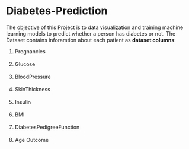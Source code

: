 # Diabetes-Prediction
The objective of this Project is to data visualization and training machine learning models to predict whether a person has diabetes or not.
The Dataset contains inforamtion about each patient as <b>dataset columns</b>:

<ol>
  <li>Pregnancies</li>
<br>
  <li>Glucose</li>
<br>
  <li>BloodPressure</li>
<br>
  <li>SkinThickness</li>
<br>
  <li>Insulin</li>
<br>
  <li>BMI</li>
<br>  
  <li>DiabetesPedigreeFunction</li>
<br>
  <li>Age Outcome</li>
</ol>
